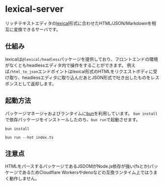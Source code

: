 # lexical-server

リッチテキストエディタの[lexical](https://lexical.dev/)形式に合わせたHTML/JSON/Markdownを相互に変換できるサーバです。

## 仕組み
lexicalは`@lexical/headless`パッケージを提供しており、フロントエンドの環境がなくともheadlessエディタ内で操作をすることができます。
例えば`/html_to_json`エンドポイントはlexical形式のHTMLをリクエストボディに受け取り、headlessエディタに取り込んだあとJSON形式で吐き出したものをレスポンスとして返却します。

## 起動方法

パッケージマネージャおよびランタイムに[bun](https://bun.sh/)を利用しています。
`bun install`で依存パッケージをインストールしたのち、`bun run`で起動させます。

```shell
bun install
```

```shell
bun run --hot index.ts
```

## 注意点

HTMLをパースするパッケージであるJSDOMがNode.js依存が強い(fsとか)パッケージであるためCloudflare Workersやdenoなどの互換ランタイム上ではうまく動作しません。
